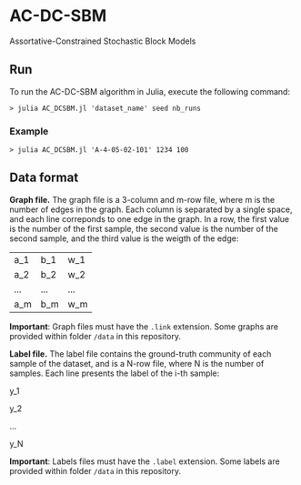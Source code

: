 # AC-DC-SBM
Assortative-Constrained Stochastic Block Models

## Run

To run the AC-DC-SBM algorithm in Julia, execute the following command:

`> julia AC_DCSBM.jl 'dataset_name' seed nb_runs`

### Example

`> julia AC_DCSBM.jl 'A-4-05-02-101' 1234 100`

## Data format

**Graph file.** The graph file is a 3-column and m-row file, where m is the number of edges in the graph. Each column is separated by a single space, and each line correponds to one edge in the graph. In a row, the first value is the number of the first sample, the second value is the number of the second sample, and the third value is the weigth of the edge:

|     |     |     |
|-----|-----|-----|
| a_1 | b_1 | w_1 |
| a_2 | b_2 | w_2 |
| ... | ... | ... |
| a_m | b_m | w_m |

**Important**: Graph files must have the `.link` extension. Some graphs are provided within folder `/data` in this repository.

**Label file.** The label file contains the ground-truth community of each sample of the dataset, and is a N-row file, where N is the number of samples. Each line presents the label of the i-th sample:

y_1

y_2

...

y_N

**Important**: Labels files must have the `.label` extension. Some labels are provided within folder `/data` in this repository.
